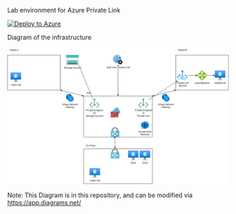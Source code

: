 Lab environment for Azure Private Link

[![Deploy to Azure](https://aka.ms/deploytoazurebutton)](https://portal.azure.com/#create/Microsoft.Template/uri/https%3A%2F%2Fraw.githubusercontent.com%2Fjimgodden%2FAzure_Networking_Labs%2Fmain%2FDeployment_Sandbox%2FPrivateLink%2Fsrc%2Fmain.json)


Diagram of the infrastructure

![Diagram of the infrastructure](diagram.drawio.png)

Note: This Diagram is in this repository, and can be modified via https://app.diagrams.net/
